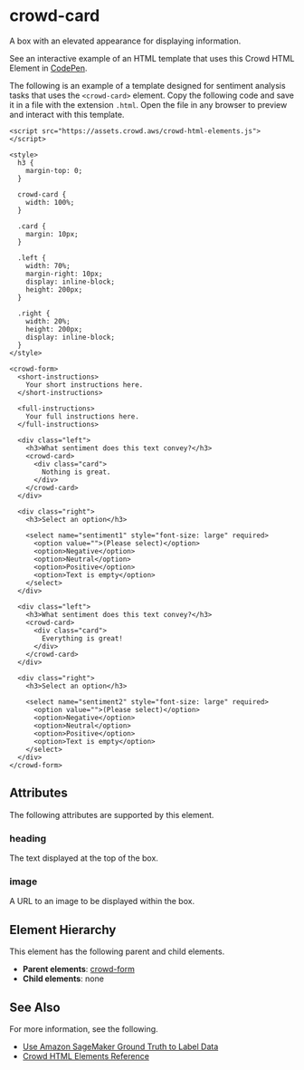 # crowd\-card<a name="sms-ui-template-crowd-card"></a>

A box with an elevated appearance for displaying information\.

See an interactive example of an HTML template that uses this Crowd HTML Element in [CodePen](https://codepen.io/sagemaker_crowd_html_elements/pen/QWdwoxe)\.

The following is an example of a template designed for sentiment analysis tasks that uses the `<crowd-card>` element\. Copy the following code and save it in a file with the extension `.html`\. Open the file in any browser to preview and interact with this template\. 

```
<script src="https://assets.crowd.aws/crowd-html-elements.js"></script>

<style>
  h3 {
    margin-top: 0;
  }
  
  crowd-card {
    width: 100%;
  }
  
  .card {
    margin: 10px;
  }
  
  .left {
    width: 70%;
    margin-right: 10px;
    display: inline-block;
    height: 200px;
  }
  
  .right {
    width: 20%;
    height: 200px;
    display: inline-block;
  }
</style>

<crowd-form>
  <short-instructions>
    Your short instructions here.
  </short-instructions>
  
  <full-instructions>
    Your full instructions here.
  </full-instructions>
  
  <div class="left">
    <h3>What sentiment does this text convey?</h3>
    <crowd-card>
      <div class="card">
        Nothing is great.
      </div>
    </crowd-card>
  </div>
  
  <div class="right">
    <h3>Select an option</h3>
    
    <select name="sentiment1" style="font-size: large" required>
      <option value="">(Please select)</option>
      <option>Negative</option>
      <option>Neutral</option>
      <option>Positive</option>
      <option>Text is empty</option>
    </select>
  </div>
  
  <div class="left">
    <h3>What sentiment does this text convey?</h3>
    <crowd-card>
      <div class="card">
        Everything is great!
      </div>
    </crowd-card>
  </div>
  
  <div class="right">
    <h3>Select an option</h3>
    
    <select name="sentiment2" style="font-size: large" required>
      <option value="">(Please select)</option>
      <option>Negative</option>
      <option>Neutral</option>
      <option>Positive</option>
      <option>Text is empty</option>
    </select>
  </div>
</crowd-form>
```

## Attributes<a name="card-attributes"></a>

The following attributes are supported by this element\.

### heading<a name="card-attributes-heading"></a>

The text displayed at the top of the box\.

### image<a name="card-attributes-image"></a>

A URL to an image to be displayed within the box\.

## Element Hierarchy<a name="card-element-hierarchy"></a>

This element has the following parent and child elements\.
+ **Parent elements**: [crowd\-form](sms-ui-template-crowd-form.md)
+ **Child elements**: none

## See Also<a name="card-see-also"></a>

For more information, see the following\.
+ [Use Amazon SageMaker Ground Truth to Label Data](sms.md)
+ [Crowd HTML Elements Reference](sms-ui-template-reference.md)